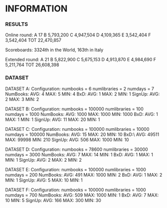 # INFORMATION

### RESULTS

Online round:
A 	17
B 	5,793,200
C 	4,947,504
D 	4,109,365
E 	3,542,404
F 	3,542,404
TOT	22,470,857

Scoreboards: 3324th in the World, 163th in Italy

Extended round:
A 	21
B 	5,822,900
C 	5,675,153
D 	4,913,870
E 	4,984,690
F 	5,211,764
TOT	26,608,398

### DATASET

DATASET A:
Configuration: numbooks = 6 numlibraries = 2 numdays = 7
NumBooks:
 AVG: 4
 MAX: 5
 MIN: 4
BxD:
 AVG: 1
 MAX: 2
 MIN: 1
SignUp:
 AVG: 2
 MAX: 3
 MIN: 2

DATASET B:
Configuration: numbooks = 100000 numlibraries = 100 numdays = 1000
NumBooks:
 AVG: 1000
 MAX: 1000
 MIN: 1000
BxD:
 AVG: 1
 MAX: 1
 MIN: 1
SignUp:
 AVG: 11
 MAX: 20
 MIN: 1

DATASET C:
Configuration: numbooks = 100000 numlibraries = 10000 numdays = 100000
NumBooks:
 AVG: 15
 MAX: 20
 MIN: 10
BxD:\\
 AVG: 49511
 MAX: 99998
 MIN: 210
SignUp:
 AVG: 506
 MAX: 1000
 MIN: 10

DATASET D:
Configuration: numbooks = 78600 numlibraries = 30000 numdays = 3000
NumBooks:
 AVG: 7
 MAX: 14
 MIN: 1
BxD:
 AVG: 1
 MAX: 1
 MIN: 1
SignUp:
 AVG: 2
 MAX: 2
 MIN: 2

DATASET E:
Configuration: numbooks = 100000 numlibraries = 1000 numdays = 200
NumBooks:
 AVG: 491
 MAX: 1000
 MIN: 2
BxD:
 AVG: 1
 MAX: 2
 MIN: 1
SignUp:
 AVG: 5
 MAX: 10
 MIN: 1

DATASET F:
Configuration: numbooks = 100000 numlibraries = 1000 numdays = 700
NumBooks:
 AVG: 509
 MAX: 1000
 MIN: 1
BxD:
 AVG: 7
 MAX: 10
 MIN: 5
SignUp:
 AVG: 166
 MAX: 300
 MIN: 30
